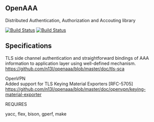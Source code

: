 
## OpenAAA

Distributed Authentication, Authorization and Accouting library

[![Build Status](https://travis-ci.org/n13l/kbuild.png?branch=master)](https://travis-ci.org/n13l/kbuild)
[![Build Status](https://snap-ci.com/n13l/kbuild/branch/master/build_image)](https://snap-ci.com/n13l/kbuild/branch/master)

## Specifications                                                                   
                                                                                   
TLS side channel authentication and straightforward bindings of AAA information
 to application layer using well-defined mechanism.
https://github.com/n13l/openaaa/blob/master/doc/tls-sca
                                                                                   
OpenVPN                                                                       
Added support for TLS Keying Material Exporters [RFC-5705]                   
https://github.com/n13l/openaaa/blob/master/doc/openvpn/keying-material-exporter

REQUIRES

yacc, flex, bison, gperf, make
